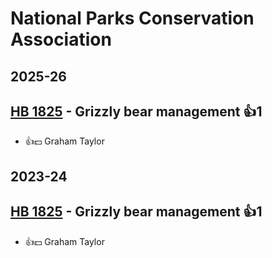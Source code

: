 # National Parks Conservation Association
## 2025-26

## [HB 1825](/bill/2025-26/hb/1825/) - Grizzly bear management 👍1  
* 👍💵 Graham Taylor

## 2023-24

## [HB 1825](/bill/2023-24/hb/1825/) - Grizzly bear management 👍1  
* 👍💵 Graham Taylor
